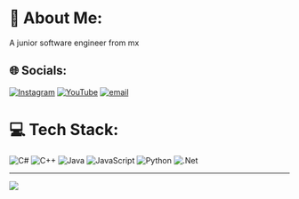 # 💫 About Me:
A junior software engineer from mx


## 🌐 Socials:
[![Instagram](https://img.shields.io/badge/Instagram-%23E4405F.svg?logo=Instagram&logoColor=white)](https://instagram.com/https://www.instagram.com/froy.xo/) [![YouTube](https://img.shields.io/badge/YouTube-%23FF0000.svg?logo=YouTube&logoColor=white)](https://youtube.com/@https://www.youtube.com/@JustFroy) [![email](https://img.shields.io/badge/Email-D14836?logo=gmail&logoColor=white)](mailto:froylanpd74@gmail.com) 

# 💻 Tech Stack:
![C#](https://img.shields.io/badge/c%23-%23239120.svg?style=for-the-badge&logo=csharp&logoColor=white) ![C++](https://img.shields.io/badge/c++-%2300599C.svg?style=for-the-badge&logo=c%2B%2B&logoColor=white) ![Java](https://img.shields.io/badge/java-%23ED8B00.svg?style=for-the-badge&logo=openjdk&logoColor=white) ![JavaScript](https://img.shields.io/badge/javascript-%23323330.svg?style=for-the-badge&logo=javascript&logoColor=%23F7DF1E) ![Python](https://img.shields.io/badge/python-3670A0?style=for-the-badge&logo=python&logoColor=ffdd54) ![.Net](https://img.shields.io/badge/.NET-5C2D91?style=for-the-badge&logo=.net&logoColor=white)

---
[![](https://visitcount.itsvg.in/api?id=froyln&icon=0&color=0)](https://visitcount.itsvg.in)

<!-- Proudly created with GPRM ( https://gprm.itsvg.in ) -->
